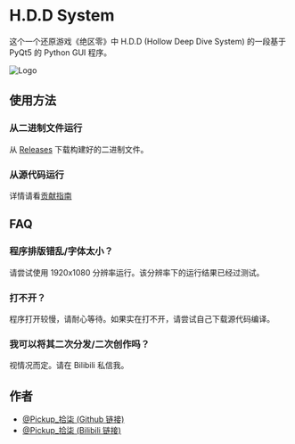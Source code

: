 # H.D.D System

这个一个还原游戏《绝区零》中 H.D.D (Hollow Deep Dive System) 的一段基于 PyQt5 的 Python GUI 程序。

![Logo](https://i.postimg.cc/4yfbFfGC/H-D-D.png)

## 使用方法

### 从二进制文件运行

从 [Releases](https://github.com/PPicku/H.D.D-System/releases) 下载构建好的二进制文件。

### 从源代码运行

详情请看[贡献指南](./CONTRIBUTING.md)

## FAQ

### 程序排版错乱/字体太小？

请尝试使用 1920x1080 分辨率运行。该分辨率下的运行结果已经过测试。

### 打不开？

程序打开较慢，请耐心等待。如果实在打不开，请尝试自己下载源代码编译。

### 我可以将其二次分发/二次创作吗？

视情况而定。请在 Bilibili 私信我。

## 作者

- [@Pickup\_拾柒 (Github 链接)](https://github.com/PPicku)
- [@Pickup\_拾柒 (Bilibili 链接)](https://space.bilibili.com/1638525867)
